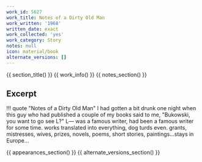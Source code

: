 ```yaml
---
work_id: 5627
work_title: Notes of a Dirty Old Man
work_written: '1968'
written_date: exact
work_collected: 'yes'
work_category: Story
notes: null
icon: material/book
alternate_versions: []
---
```


{{ section_title() }}
{{ work_info() }}
{{ notes_section() }}
## Excerpt
!!! quote "Notes of a Dirty Old Man"
    I had gotten a bit drunk one night when this guy who had published a couple of my books said to me, "Bukowski, you want to go see L?" L— was a famous writer, had been a famous writer for some time. works translated into everything, dog turds even. grants, mistresses, wives, prizes, novels, poems, short stories, paintings...stays in Europe...

{{ appearances_section() }}
{{ alternate_versions_section() }}